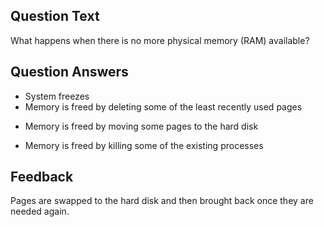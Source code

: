 ## Question Text

What happens when there is no more physical memory (RAM) available?

## Question Answers

- System freezes
- Memory is freed by deleting some of the least recently used pages
+ Memory is freed by moving some pages to the hard disk
- Memory is freed by killing some of the existing processes

## Feedback

Pages are swapped to the hard disk and then brought back once they are needed again.
